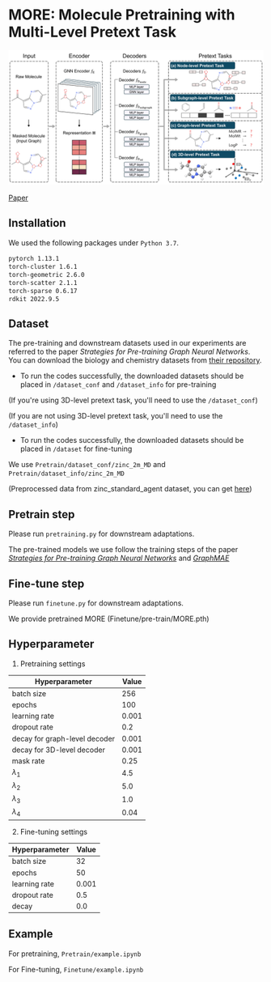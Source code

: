 # MORE: Molecule Pretraining with Multi-Level Pretext Task 
<p align="center">
<img src=overview.jpg width=900px>
</p>

[Paper](https://ojs.aaai.org/index.php/AAAI/article/view/34262)

## Installation

We used the following packages under `Python 3.7`.

```
pytorch 1.13.1
torch-cluster 1.6.1
torch-geometric 2.6.0
torch-scatter 2.1.1
torch-sparse 0.6.17
rdkit 2022.9.5
```


## Dataset
The pre-training and downstream datasets used in our experiments are referred to the paper *Strategies for Pre-training Graph Neural Networks*. You can download the biology and chemistry datasets from [their repository](https://github.com/snap-stanford/pretrain-gnns). 

- To run the codes successfully, the downloaded datasets should be placed in `/dataset_conf` and `/dataset_info` for pre-training

(If you're using 3D-level pretext task, you'll need to use the `/dataset_conf`)

(If you are not using 3D-level pretext task, you'll need to use the `/dataset_info`)

- To run the codes successfully, the downloaded datasets should be placed in `/dataset` for fine-tuning



We use `Pretrain/dataset_conf/zinc_2m_MD` and `Pretrain/dataset_info/zinc_2m_MD`

(Preprocessed data from zinc_standard_agent dataset, you can get [here](https://drive.google.com/drive/folders/1SDz7uzOk_GA17LPO-K-Lc0tGmyQlJSbK?usp=sharing))


## Pretrain step
Please run `pretraining.py` for downstream adaptations. 

The pre-trained models we use follow the training steps of the paper [*Strategies for Pre-training Graph Neural Networks*](https://github.com/snap-stanford/pretrain-gnns) and [*GraphMAE*](https://github.com/THUDM/GraphMAE/tree/main/chem)


## Fine-tune step
Please run `finetune.py` for downstream adaptations. 

We provide pretrained MORE (Finetune/pre-train/MORE.pth)


## Hyperparameter
1. Pretraining settings
   
| **Hyperparameter**                    | **Value**       |
|---------------------------------------|-----------------|
| batch size                            | 256             |
| epochs                                | 100             |
| learning rate                         | 0.001           |
| dropout rate                          | 0.2             |
| decay for graph-level decoder         | 0.001           |
| decay for 3D-level decoder            | 0.001           |
| mask rate                             | 0.25            |
| $\lambda_1$                           | 4.5             |
| $\lambda_2$                           | 5.0             |
| $\lambda_3$                           | 1.0             |
| $\lambda_4$                           | 0.04            |


2. Fine-tuning settings
   
| **Hyperparameter**                    | **Value**       |
|---------------------------------------|-----------------|
| batch size                            | 32              |
| epochs                                | 50              |
| learning rate                         | 0.001           |
| dropout rate                          | 0.5             |
| decay                                 | 0.0             |


## Example
For pretraining, `Pretrain/example.ipynb`

For Fine-tuning, `Finetune/example.ipynb`

